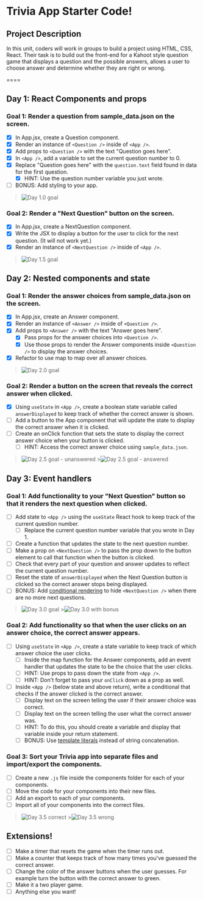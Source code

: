 # Trivia App Starter Code!

## Project Description

In this unit, coders will work in groups to build a project using HTML, CSS, React. Their task is to build out the front-end for a Kahoot style question game that displays a question and the possible answers, allows a user to choose answer and determine whether they are right or wrong.

====

## Day 1: React Components and props

### Goal 1: Render a question from sample_data.json on the screen.

- [x] In App.jsx, create a Question component.
- [x] Render an instance of `<Question />` inside of `<App />`.
- [x] Add props to `<Question />` with the text "Question goes here".
- [x] In `<App />`, add a variable to set the current question number to 0.
- [x] Replace "Question goes here" with the `question.text` field found in data for the first question.
  - [x] HINT: Use the question number variable you just wrote.
- [ ] BONUS: Add styling to your app.

> ![Day 1.0 goal](https://i.imgur.com/eTZAXGk.png)

### Goal 2: Render a "Next Question" button on the screen.

- [x] In App.jsx, create a NextQuestion component.
- [x] Write the JSX to display a button for the user to click for the next question. (It will not work yet.)
- [x] Render an instance of `<NextQuestion />` inside of `<App />`.

> ![Day 1.5 goal](https://i.imgur.com/o4MzPjL.png)

## Day 2: Nested components and state

### Goal 1: Render the answer choices from sample_data.json on the screen.

- [x] In App.jsx, create an Answer component.
- [x] Render an instance of `<Answer />` inside of `<Question />`.
- [x] Add props to `<Answer />` with the text "Answer goes here".
  - [x] Pass props for the answer choices into `<Question />`.
  - [x] Use those props to render the Answer components inside `<Question />` to display the answer choices.
- [x] Refactor to use map to map over all answer choices.

> ![Day 2.0 goal](https://i.imgur.com/VpA8eRc.png)

### Goal 2: Render a button on the screen that reveals the correct answer when clicked.

- [x] Using `useState` in `<App />`, create a boolean state variable called `answerDisplayed` to keep track of whether the correct answer is shown.
- [ ] Add a button to the App component that will update the state to display the correct answer when it is clicked.
- [ ] Create an onClick function that sets the state to display the correct answer choice when your button is clicked.
  - [ ] HINT: Access the correct answer choice using `sample_data.json`.

> ![Day 2.5 goal - unanswered](https://i.imgur.com/JI6GroE.png) >![Day 2.5 goal - answered](https://i.imgur.com/rufYX84.png)

## Day 3: Event handlers

### Goal 1: Add functionality to your "Next Question" button so that it renders the next question when clicked.

- [ ] Add state to `<App />` using the `useState` React hook to keep track of the current question number.
  - [ ] Replace the current question number variable that you wrote in Day 1.
- [ ] Create a function that updates the state to the next question number.
- [ ] Make a prop on `<NextQuestion />` to pass the prop down to the button element to call that function when the button is clicked.
- [ ] Check that every part of your question and answer updates to reflect the current question number.
- [ ] Reset the state of `answerDisplayed` when the Next Question button is clicked so the correct answer stops being displayed.
- [ ] BONUS: Add [conditional rendering](https://reactjs.org/docs/conditional-rendering.html) to hide `<NextQuestion />` when there are no more next questions.

> ![Day 3.0 goal](https://i.imgur.com/fetraPF.png) >![Day 3.0 with bonus](https://i.imgur.com/GruM8g2.png)

### Goal 2: Add functionality so that when the user clicks on an answer choice, the correct answer appears.

- [ ] Using `useState` in `<App />`, create a state variable to keep track of which answer choice the user clicks.
  - [ ] Inside the map function for the Answer components, add an event handler that updates the state to be the choice that the user clicks.
  - [ ] HINT: Use props to pass down the state from `<App />`.
  - [ ] HINT: Don't forget to pass your `onClick` down as a prop as well.
- [ ] Inside `<App />` (below state and above return), write a conditional that checks if the answer clicked is the correct answer.
  - [ ] Display text on the screen telling the user if their answer choice was correct.
  - [ ] Display text on the screen telling the user what the correct answer was.
  - [ ] HINT: To do this, you should create a variable and display that variable inside your return statement.
  - [ ] BONUS: Use [template literals](https://developer.mozilla.org/en-US/docs/Web/JavaScript/Reference/Template_literals) instead of string concatenation.

### Goal 3: Sort your Trivia app into separate files and import/export the components.

- [ ] Create a new `.js` file inside the components folder for each of your components.
- [ ] Move the code for your components into their new files.
- [ ] Add an export to each of your components.
- [ ] Import all of your components into the correct files.

> ![Day 3.5 correct](https://i.imgur.com/HC7M6LH.png) >![Day 3.5 wrong](https://i.imgur.com/DWQu3bb.png)

## Extensions!

- [ ] Make a timer that resets the game when the timer runs out.
- [ ] Make a counter that keeps track of how many times you've guessed the correct answer.
- [ ] Change the color of the answer buttons when the user guesses. For example turn the button with the correct answer to green.
- [ ] Make it a two player game.
- [ ] Anything else you want!

